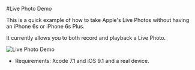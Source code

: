 #Live Photo Demo

This is a quick example of how to take Apple's Live Photos without having an iPhone 6s or iPhone 6s Plus.

It currently allows you to both record and playback a Live Photo.

![Live Photo Demo](https://github.com/genadyo/LivePhotoDemo/raw/master/Media/Live_Photo_Demo.gif)

* Requirements: Xcode 7.1 and iOS 9.1 and a real device.
